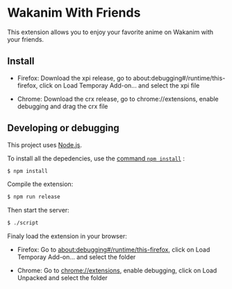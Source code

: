 # Wakanim With Friends

This extension allows you to enjoy your favorite anime on Wakanim with your friends.

## Install

- Firefox: Download the xpi release, go to about:debugging#/runtime/this-firefox, click on Load Temporay Add-on... and select the xpi file

- Chrome: Download the crx release, go to chrome://extensions, enable debugging and drag the crx file

## Developing or debugging

This project uses [Node.js](https://nodejs.org/en/).

To install all the depedencies, use the [command `npm install`](https://docs.npmjs.com/getting-started/installing-npm-packages-locally) :

```sh
$ npm install
```
Compile the extension:
```sh
$ npm run release
```
Then start the server:

```sh
$ ./script
```
Finaly load the extension in your browser:

- Firefox: Go to [about:debugging#/runtime/this-firefox](about:debugging#/runtime/this-firefox), click on Load Temporay Add-on... and select the folder

- Chrome: Go to [chrome://extensions](chrome://extensions), enable debugging, click on Load Unpacked and select the folder